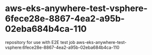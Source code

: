 # aws-eks-anywhere-test-vsphere-6fece28e-8867-4ea2-a95b-02eba684b4ca-110
repository for use with E2E test job aws-eks-anywhere-test-vsphere:6fece28e-8867-4ea2-a95b-02eba684b4ca-110
